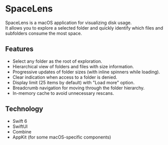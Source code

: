 # SpaceLens

SpaceLens is a macOS application for visualizing disk usage.  
It allows you to explore a selected folder and quickly identify which files and subfolders consume the most space.

## Features
- Select any folder as the root of exploration.
- Hierarchical view of folders and files with size information.
- Progressive updates of folder sizes (with inline spinners while loading).
- Clear indication when access to a folder is denied.
- Display limit (25 items by default) with "Load more" option.
- Breadcrumb navigation for moving through the folder hierarchy.
- In-memory cache to avoid unnecessary rescans.

## Technology
- Swift 6
- SwiftUI
- Combine
- AppKit (for some macOS-specific components)

